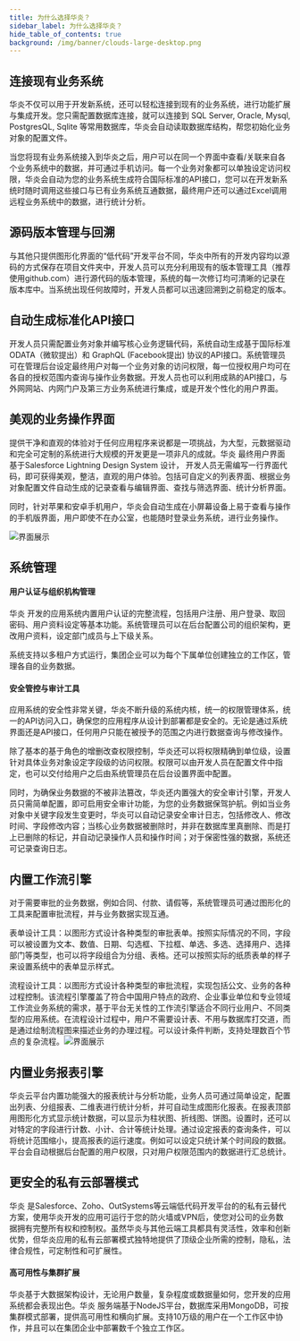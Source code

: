 ```yaml
---
title: 为什么选择华炎？
sidebar_label: 为什么选择华炎？
hide_table_of_contents: true
background: /img/banner/clouds-large-desktop.png
---
```


## 连接现有业务系统

华炎不仅可以用于开发新系统，还可以轻松连接到现有的业务系统，进行功能扩展与集成开发。您只需配置数据库连接，就可以连接到 SQL Server, Oracle, Mysql, PostgresQL, Sqlite 等常用数据库，华炎会自动读取数据库结构，帮您初始化业务对象的配置文件。

当您将现有业务系统接入到华炎之后，用户可以在同一个界面中查看/关联来自各个业务系统中的数据，并可通过手机访问。每一个业务对象都可以单独设定访问权限，华炎会自动为您的业务系统生成符合国际标准的API接口，您可以在开发新系统时随时调用这些接口与已有业务系统互通数据，最终用户还可以通过Excel调用远程业务系统中的数据，进行统计分析。

## 源码版本管理与回溯

与其他只提供图形化界面的“低代码”开发平台不同，华炎中所有的开发内容均以源码的方式保存在项目文件夹中，开发人员可以充分利用现有的版本管理工具（推荐使用github.com）进行源代码的版本管理，系统的每一次修订均可清晰的记录在版本库中。当系统出现任何故障时，开发人员都可以迅速回溯到之前稳定的版本。

## 自动生成标准化API接口

开发人员只需配置业务对象并编写核心业务逻辑代码，系统自动生成基于国际标准 ODATA（微软提出）和 GraphQL (Facebook提出) 协议的API接口。系统管理员可在管理后台设定最终用户对每一个业务对象的访问权限，每一位授权用户均可在各自的授权范围内查询与操作业务数据。开发人员也可以利用成熟的API接口，与外网网站、内网门户及第三方业务系统进行集成，或是开发个性化的用户界面。

## 美观的业务操作界面

提供干净和直观的体验对于任何应用程序来说都是一项挑战，为大型，元数据驱动和完全可定制的系统进行大规模的开发更是一项非凡的成就。华炎 最终用户界面基于Salesforce Lightning Design System 设计， 开发人员无需编写一行界面代码，即可获得美观，整洁，直观的用户体验。包括可自定义的列表界面、根据业务对象配置文件自动生成的记录查看与编辑界面、查找与筛选界面、统计分析界面。

同时，针对苹果和安卓手机用户，华炎会自动生成在小屏幕设备上易于查看与操作的手机版界面，用户即使不在办公室，也能随时登录业务系统，进行业务操作。

![界面展示](/assets/mac_ipad_iphone_list.png)
​​
## 系统管理

#### 用户认证与组织机构管理

华炎 开发的应用系统内置用户认证的完整流程，包括用户注册、用户登录、取回密码、用户资料设定等基本功能。系统管理员可以在后台配置公司的组织架构，更改用户资料，设定部门成员与上下级关系。

系统支持以多租户方式运行，集团企业可以为每个下属单位创建独立的工作区，管理各自的业务数据。

#### 安全管控与审计工具

应用系统的安全性非常关键，华炎不断升级的系统内核，统一的权限管理体系，统一的API访问入口，确保您的应用程序从设计到部署都是安全的。无论是通过系统界面还是API接口，任何用户只能在被授予的范围之内进行数据查询与修改操作。

除了基本的基于角色的增删改查权限控制，华炎还可以将权限精确到单位级，设置针对具体业务对象设定字段级的访问权限。权限可以由开发人员在配置文件中指定，也可以交付给用户之后由系统管理员在后台设置界面中配置。

同时，为确保业务数据的不被非法篡改，华炎还内置强大的安全审计引擎，开发人员只需简单配置，即可启用安全审计功能，为您的业务数据保驾护航。例如当业务对象中关键字段发生变更时，华炎可以自动记录安全审计日志，包括修改人、修改时间、字段修改内容；当核心业务数据被删除时，并非在数据库里真删除、而是打上已删除的标记，并自动记录操作人员和操作时间；对于保密性强的数据，系统还可记录查询日志。

## 内置工作流引擎

对于需要审批的业务数据，例如合同、付款、请假等，系统管理员可通过图形化的工具来配置审批流程，并与业务数据实现互通。

表单设计工具：以图形方式设计各种类型的审批表单。按照实际情况的不同，字段可以被设置为文本、数值、日期、勾选框、下拉框、单选、多选、选择用户、选择部门等类型，也可以将字段组合为分组、表格。还可以按照实际的纸质表单的样子来设置系统中的表单显示样式。

流程设计工具：以图形方式设计各种类型的审批流程，实现包括公文、业务的各种过程控制。该流程引擎覆盖了符合中国用户特点的政府、企业事业单位和专业领域工作流业务系统的需求，基于平台无关性的工作流引擎适合不同行业用户、不同类型的应用系统。在流程设计过程中，用户不需要设计表、不用与数据库打交道，而是通过绘制流程图来描述业务的办理过程。可以设计条件判断，支持处理数百个节点的复杂流程。
​​
![界面展示](/assets/workflow_designer.png)

## 内置业务报表引擎

华炎云平台内置功能强大的报表统计与分析功能，业务人员可通过简单设定，配置出列表、分组报表、二维表进行统计分析，并可自动生成图形化报表。在报表顶部用图形化方式显示统计数据，可以显示为柱状图、折线图、饼图。设置时，还可以对特定的字段进行计数、小计、合计等统计处理。通过设定报表的查询条件，可以将统计范围缩小，提高报表的运行速度。例如可以设定只统计某个时间段的数据。平台会自动根据后台配置的用户权限，只对用户权限范围内的数据进行汇总统计。

## 更安全的私有云部署模式

华炎 是Salesforce、Zoho、OutSystems等云端低代码开发平台的的私有云替代方案，使用华炎开发的应用可运行于您的防火墙或VPN后，使您对公司的业务数据拥有完整所有权和控制权。虽然华炎与其他云端工具都具有灵活性，效率和创新优势，但华炎应用的私有云部署模式独特地提供了顶级企业所需的控制，隐私，法律合规性，可定制性和可扩展性。

#### 高可用性与集群扩展

华炎基于大数据架构设计，无论用户数量，复杂程度或数据量如何，您开发的应用系统都会表现出色。华炎 服务端基于NodeJS平台，数据库采用MongoDB，可按集群模式部署，提供高可用性和横向扩展。支持10万级的用户在一个工作区中协作，并且可以在集团企业中部署数千个独立工作区。